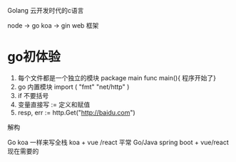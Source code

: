 Golang  云开发时代的c语言 

node  -> go 
koa -> gin web 框架

# go初体验
1. 每个文件都是一个独立的模块
  package main  func main(){  程序开始了}
2. go 内置模块 
  import (
    "fmt"
    "net/http"
  )
3. if  不要括号 
4. 变量直接写  := 定义和赋值
5. resp, err := http.Get("http://baidu.com")
  <!-- 同步 没看到回调函数 性能？  GO 开生多核 -->
   <!-- resp, err   node 语法？es6 -->解构

Go  koa 一样来写全栈
koa + vue /react   平常
Go/Java spring boot  + vue/react 现在需要的